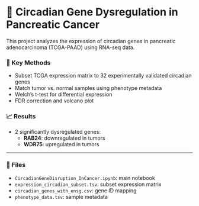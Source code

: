 # 🧬 Circadian Gene Dysregulation in Pancreatic Cancer

This project analyzes the expression of circadian genes in pancreatic adenocarcinoma (TCGA-PAAD) using RNA-seq data.

### 🔬 Key Methods
- Subset TCGA expression matrix to 32 experimentally validated circadian genes
- Match tumor vs. normal samples using phenotype metadata
- Welch’s t-test for differential expression
- FDR correction and volcano plot

### 📈 Results
- 2 significantly dysregulated genes:
  - **RAB24**: downregulated in tumors
  - **WDR75**: upregulated in tumors

---

### 📂 Files
- `CircadianGeneDisruption_InCancer.ipynb`: main notebook
- `expression_circadian_subset.tsv`: subset expression matrix
- `circadian_genes_with_ensg.csv`: gene ID mapping
- `phenotype_data.tsv`: sample metadata

